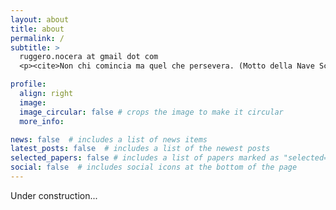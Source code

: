 ```yaml
---
layout: about
title: about
permalink: /
subtitle: >
  ruggero.nocera at gmail dot com
  <p><cite>Non chi comincia ma quel che persevera. (Motto della Nave Scuola Amerigo Vespucci)</cite></p>

profile:
  align: right
  image: 
  image_circular: false # crops the image to make it circular
  more_info: 

news: false  # includes a list of news items
latest_posts: false  # includes a list of the newest posts
selected_papers: false # includes a list of papers marked as "selected={true}"
social: false  # includes social icons at the bottom of the page
---
```


Under construction...